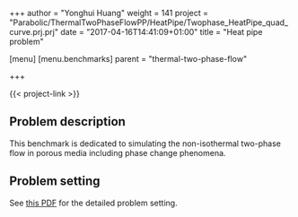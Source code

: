 +++
author = "Yonghui Huang"
weight = 141
project = "Parabolic/ThermalTwoPhaseFlowPP/HeatPipe/Twophase_HeatPipe_quad_curve.prj.prj"
date = "2017-04-16T14:41:09+01:00"
title = "Heat pipe problem"

[menu]
  [menu.benchmarks]
    parent = "thermal-two-phase-flow"

+++

{{< project-link >}}

## Problem description

This benchmark is dedicated to simulating the non-isothermal two-phase flow in porous media including phase change phenomena.

## Problem setting

See [this PDF](../heat-pipe-problem.pdf) for the detailed problem setting.
